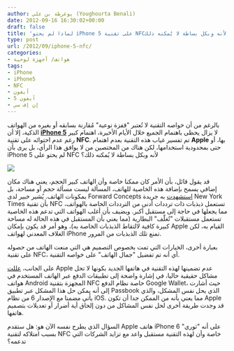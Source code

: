 ```yaml
---
author: يوغرطة بن علي (Youghourta Benali)
date: 2012-09-16 16:30:02+00:00
draft: false
title: 'لماذا لم يحتو iPhone 5 على تقنية NFC؟  لأنه وبكل بساطة لا يُمكنه ذلك  '
type: post
url: /2012/09/iphone-5-nfc/
categories:
- هواتف/ أجهزة لوحية
tags:
- iPhone
- iPhone5
- NFC
- آيفون
- آيفون 5
- إن إف سي
---
```


بالرغم من أن خواصه التقنية لا تُعتبر "قفزة نوعية" مُقارنة بسابقه أو بغيره من الهواتف الذكية، إلا أن [**iPhone 5**](http://www.it-scoop.com/2012/09/iphone-5/) لا يزال يحظى باهتمام الجميع خلال الأيام الأخيرة، اهتمام كبير رغم عدم احتوائه على تقنية **NFC**. تم تفسير غياب هذه التقنية بعدم اهتمام **Apple** بها، أو حتى بمحدودية استخدامها، لكن هناك من المختصين من لا يوافق هذا الرأي، بل يرى بأن iPhone 5 لم يحتو على NFC لأنه وبكل بساطة لا يُمكنه ذلك؟




[![](http://www.it-scoop.com/wp-content/uploads/2012/09/nfc-iphone-5.jpg)
](http://www.it-scoop.com/wp-content/uploads/2012/09/nfc-iphone-5.jpg)




قد يقول قائل، بأن الأمر كان ممكنا خاصة وأن الهاتف كبير الحجم، يعني هناك مكان إضافي يسمح بإضافة هذه الخاصية للهاتف، المسألة ليست مسألة حجم أو مساحة، بل بمكونات الهاتف. يُشير خبير لدى Forward Concepts [استشهدت](http://bits.blogs.nytimes.com/2012/09/14/iphone-5-nfc/) به جريدة New York Times بأن تقنية NFC تستعمل ذبذبات ذات ترددات أدنى من الترددات الخاصة بالهواتف، مما يجعلها في حاجة إلى مستقبل أكبر. ويضيف بأن أغلب الهواتف التي تدعم هذه الخاصية تستعمل مستقبلات "تُغلّف" البطارية (مما يعني بأن المستقبل في هذه الحالة له مساحة كبيرة كافية لالتقاط الذبذبات الخاصة به)، وهو أمر قد يكون بإمكان Apple القيام به، لكن الغلاف المعدني لهواتف iPhone تمنع تلك الذبذبات من المرور.




بعبارة أخرى، الخيارات التي تمت بخصوص التصميم هي التي منعت الهاتف من حصوله على تقنية NFC، أي أنه تم تفضيل "جمال الهاتف" على خواصه التقنية.




على الجانب، [عللت](http://allthingsd.com/20120912/interview-phil-schiller-on-why-the-iphone-5-has-a-new-connector-but-not-nfc-or-wireless-charging/) Apple عدم تضمينها لهذه التقنية في هاتفها الجديد بكونها لا تحل مشاكل حقيقية حاليا، في إشارة واضحة إلى تطبيقات الدفع عبر الهاتف المستخدم في هواتف Android المجهزة بتقنية NFC خاصة نظام الدفع Google Wallet، حيث أشارت إلى أنه يمكن حل هذا المشكل عبر تطبيق Passbook الذي يحل نفس المشكل، والذي يأتي مضمنا مع الإصدار 6 من نظام iOS. مما يعني بأنه من الممكن جدا أن تكون Apple قد وجدت طريقة أخرى لحل نفس المشاكل من دون إلحاق أية أضرار أو تعديلات بتصميم هاتفها.




السؤال الذي يطرح نفسه الآن هو: هل ستقدم Apple هاتف iPhone 6 على أنه "ثوري" بسبب امتلاكه لتقنية NFC خاصة وأن لهذه التقنية مستقبل واعد مع تزايد الشركات التي تدعمه؟
